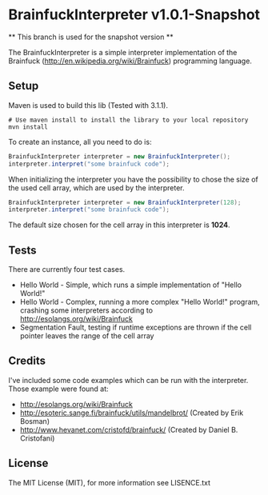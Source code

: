 # BrainfuckInterpreter v1.0.1-Snapshot

** This branch is used for the snapshot version ** 

The BrainfuckInterpreter is a simple interpreter implementation of the Brainfuck (http://en.wikipedia.org/wiki/Brainfuck) programming language.

## Setup
Maven is used to build this lib (Tested with 3.1.1).
```
# Use maven install to install the library to your local repository
mvn install
```

To create an instance, all you need to do is:

```Java
BrainfuckInterpreter interpreter = new BrainfuckInterpreter();
interpreter.interpret("some brainfuck code");
```

When initializing the interpreter you have the possibility to chose the size of the used cell array, which are used by the interpreter. 

```Java
BrainfuckInterpreter interpreter = new BrainfuckInterpreter(128);
interpreter.interpret("some brainfuck code");
```

The default size chosen for the cell array in this interpreter is **1024**.

## Tests
There are currently four test cases.
* Hello World - Simple, which runs a simple implementation of "Hello World!"
* Hello World - Complex, running a more complex "Hello World!" program, crashing some interpreters according to http://esolangs.org/wiki/Brainfuck
* Segmentation Fault, testing if runtime exceptions are thrown if the cell pointer leaves the range of the cell array

## Credits
I've included some code examples which can be run with the interpreter. Those example were found at:
* http://esolangs.org/wiki/Brainfuck
* http://esoteric.sange.fi/brainfuck/utils/mandelbrot/ (Created by Erik Bosman)
* http://www.hevanet.com/cristofd/brainfuck/ (Created by Daniel B. Cristofani)

## License

The MIT License (MIT), for more information see LISENCE.txt
